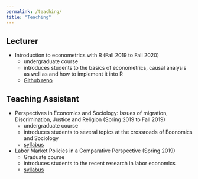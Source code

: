 ```yaml
---
permalink: /teaching/
title: "Teaching"
---
```


## Lecturer
- Introduction to econometrics with R (Fall 2019 to Fall 2020)
    - undergraduate course
    - introduces students to the basics of econometrics, causal analysis as well as and how to implement it into R
    - [Github repo](https://github.com/ScPoEcon/ScPoEconometrics) 

## Teaching Assistant
- Perspectives in Economics and Sociology: Issues of migration, Discrimination, Justice and Religion (Spring 2019 to Fall 2019)
    - undergraduate course 
    - introduces students to several topics at the crossroads of Economics and Sociology
    - [syllabus](https://pvilledieu.github.io/pvilledieu/files/pdf/teaching/syllabus_perspect_eco_socio.pdf)
- Labor Market Policies in a Comparative Perspective (Spring 2019)
    - Graduate course
    - introduces students to the recent research in labor economics
    - [syllabus](https://pvilledieu.github.io/pvilledieu/files/pdf/teaching/syllabus_labor.pdf)
